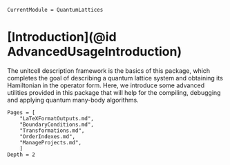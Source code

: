 ```@meta
CurrentModule = QuantumLattices
```

# [Introduction](@id AdvancedUsageIntroduction)

The unitcell description framework is the basics of this package, which completes the goal of describing a quantum lattice system and obtaining its Hamiltonian in the operator form. Here, we introduce some advanced utilities provided in this package that will help for the compiling, debugging and applying quantum many-body algorithms.

```@contents
Pages = [
    "LaTeXFormatOutputs.md",
    "BoundaryConditions.md",
    "Transformations.md",
    "OrderIndexes.md",
    "ManageProjects.md",
    ]
Depth = 2
```